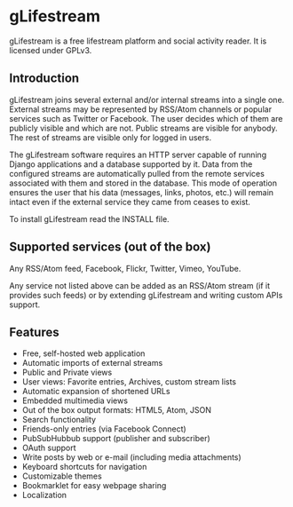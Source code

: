 gLifestream
===========

gLifestream is a free lifestream platform and social activity reader.
It is licensed under GPLv3.

Introduction
------------

gLifestream joins several external and/or internal streams into a
single one.  External streams may be represented by RSS/Atom channels
or popular services such as Twitter or Facebook.  The user decides
which of them are publicly visible and which are not.  Public streams
are visible for anybody.  The rest of streams are visible only for
logged in users.

The gLifestream software requires an HTTP server capable of running
Django applications and a database supported by it.  Data from the
configured streams are automatically pulled from the remote services
associated with them and stored in the database.  This mode of
operation ensures the user that his data (messages, links, photos,
etc.) will remain intact even if the external service they came from
ceases to exist.

To install gLifestream read the INSTALL file.

Supported services (out of the box)
-----------------------------------

Any RSS/Atom feed, Facebook, Flickr, Twitter, Vimeo, YouTube.

Any service not listed above can be added as an RSS/Atom stream (if it
provides such feeds) or by extending gLifestream and writing custom
APIs support.

Features
--------

- Free, self-hosted web application
- Automatic imports of external streams
- Public and Private views
- User views: Favorite entries, Archives, custom stream lists
- Automatic expansion of shortened URLs
- Embedded multimedia views
- Out of the box output formats: HTML5, Atom, JSON
- Search functionality
- Friends-only entries (via Facebook Connect)
- PubSubHubbub support (publisher and subscriber)
- OAuth support
- Write posts by web or e-mail (including media attachments)
- Keyboard shortcuts for navigation
- Customizable themes
- Bookmarklet for easy webpage sharing
- Localization
